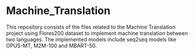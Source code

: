 # Machine_Translation
This repository consists of the files related to the Machine Translation project using Flores200 dataset to implement machine translation between two languages. The implemented models include seq2seq models like OPUS-MT, M2M-100 and MBART-50.
